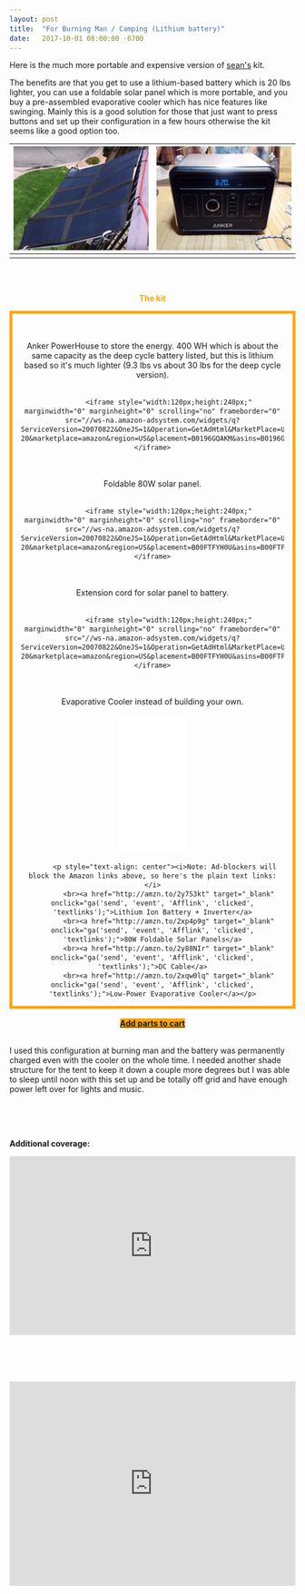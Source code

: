 ```yaml
---
layout: post
title:  "For Burning Man / Camping (Lithium battery)"
date:   2017-10-01 08:00:00 -0700
---
```


Here is the much more portable and expensive version of <a href="/2017/09/06/burning-man-update.html">sean's</a> kit.


The benefits are that you get to use a lithium-based battery which is 20 lbs lighter, you can use a foldable solar panel which is more portable, and you buy a pre-assembled evaporative cooler which has nice features like swinging. Mainly this is a good solution for those that just want to press buttons and set up their configuration in a few hours otherwise the kit seems like a good option too.

![](/img/charles/charles2.png) | ![](/img/charles/charles1.png)
:---------------------------:|:-------------------------:
               |




<div style="text-align: center">
<br><br>
<p style="color: orange;"><b>The kit</b></p>
<div style="border: 5px solid orange; padding-left: 15px; padding-right: 15px">      
    
<br><br>Anker PowerHouse to store the energy. 400 WH which is about the same capacity as the deep cycle battery listed, but this is lithium based so it's much lighter (9.3 lbs vs about 30 lbs for the deep cycle version).<br><br>
            
            
            
            <iframe style="width:120px;height:240px;" marginwidth="0" marginheight="0" scrolling="no" frameborder="0" src="//ws-na.amazon-adsystem.com/widgets/q?ServiceVersion=20070822&OneJS=1&Operation=GetAdHtml&MarketPlace=US&source=ss&ref=as_ss_li_til&ad_type=product_link&tracking_id=gridlesskits-20&marketplace=amazon&region=US&placement=B0196GQAKM&asins=B0196GQAKM&linkId=a6e1522e3390bc82c546d46fec3d41bc&show_border=true&link_opens_in_new_window=true"></iframe>
          
<br> <br>         Foldable 80W solar panel.<br><br>

            <iframe style="width:120px;height:240px;" marginwidth="0" marginheight="0" scrolling="no" frameborder="0" src="//ws-na.amazon-adsystem.com/widgets/q?ServiceVersion=20070822&OneJS=1&Operation=GetAdHtml&MarketPlace=US&source=ss&ref=as_ss_li_til&ad_type=product_link&tracking_id=gridlesskits-20&marketplace=amazon&region=US&placement=B00FTFYH0U&asins=B00FTFYH0U&linkId=1f3ed3fc28398d5a2d9cdaa124b81e95&show_border=true&link_opens_in_new_window=true"></iframe>
 
 <br><br>Extension cord for solar panel to battery.  <br> <br>       
            
            <iframe style="width:120px;height:240px;" marginwidth="0" marginheight="0" scrolling="no" frameborder="0" src="//ws-na.amazon-adsystem.com/widgets/q?ServiceVersion=20070822&OneJS=1&Operation=GetAdHtml&MarketPlace=US&source=ss&ref=as_ss_li_til&ad_type=product_link&tracking_id=gridlesskits-20&marketplace=amazon&region=US&placement=B00FTFYH0U&asins=B00FTFYH0U&linkId=293bf5b1dc3c9d885ebf22eaf82ee00a&show_border=true&link_opens_in_new_window=true"></iframe>
            
          
 <br><br>
 Evaporative Cooler instead of building your own. <br><br>
          <iframe style="width:120px;height:240px;" marginwidth="0" marginheight="0" scrolling="no" frameborder="0" src="//ws-na.amazon-adsystem.com/widgets/q?ServiceVersion=20070822&OneJS=1&Operation=GetAdHtml&MarketPlace=US&source=ss&ref=as_ss_li_til&ad_type=product_link&tracking_id=gridlesskits-20&marketplace=amazon&region=US&placement=B007SNQ4FM&asins=B007SNQ4FM&linkId=df5d5f8e6958790cf95ecdaef630108d&show_border=true&link_opens_in_new_window=true"></iframe>
          
          <p style="text-align: center"><i>Note: Ad-blockers will block the Amazon links above, so here's the plain text links:</i>
            <br><a href="http://amzn.to/2y7S3kt" target="_blank" onclick="ga('send', 'event', 'Afflink', 'clicked', 'textlinks');">Lithium Ion Battery + Inverter</a>
            <br><a href="http://amzn.to/2xp4p9g" target="_blank" onclick="ga('send', 'event', 'Afflink', 'clicked', 'textlinks');">80W Foldable Solar Panels</a>
            <br><a href="http://amzn.to/2y88NIr" target="_blank" onclick="ga('send', 'event', 'Afflink', 'clicked', 'textlinks');">DC Cable</a>
            <br><a href="http://amzn.to/2xqw0lq" target="_blank" onclick="ga('send', 'event', 'Afflink', 'clicked', 'textlinks');">Low-Power Evaporative Cooler</a></p>
 </div>
 <br>
<a class="btn btn-amazon" 
style="background-color: orange" 
target="_blank"
onclick="ga('send', 'event', 'Buy Button', 'clicked', 'Cart');"
href="http://www.amazon.com/gp/aws/cart/add.html?AssociateTag=gridlesskits-20&ASIN.1=B01M5DCPKD&Quantity.1=1&ASIN.2=B00FTFYH0U&Quantity.2=1&ASIN.3=B0196GQAKM&Quantity.3=1&ASIN.4=B007SNQ4FM&Quantity.4=1"><b>Add parts to cart</b></a>
<br><br>
</div>






I used this configuration at burning man and the battery was permanently charged even with the cooler on the whole time. I needed another shade structure for the tent to keep it down a couple more degrees but I was able to sleep until noon with this set up and be totally off grid and have enough power left over for lights and music.

<br><br><br>

<b>Additional coverage:</b>

<iframe width="100%" height="315" src="https://www.youtube.com/embed/GRpvvmub4Uc?rel=0&amp;showinfo=0" frameborder="0" allowfullscreen></iframe>

<br><br><br>

<iframe src="https://player.vimeo.com/video/162144410" width="100%" height="360" frameborder="0" webkitallowfullscreen mozallowfullscreen allowfullscreen></iframe>




